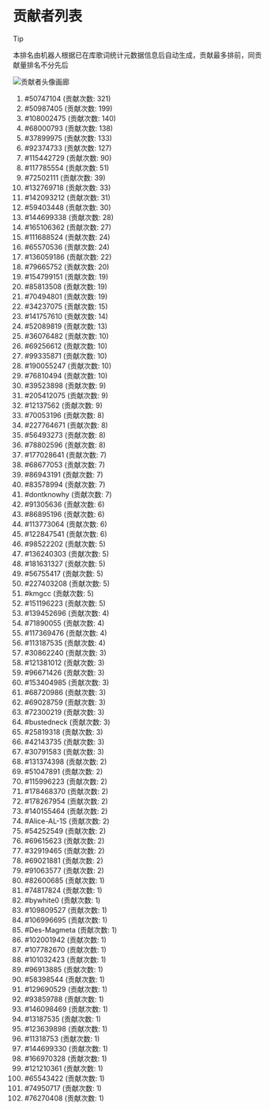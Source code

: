 # 贡献者列表

> [!TIP]
> 本排名由机器人根据已在库歌词统计元数据信息后自动生成，贡献最多排前，同贡献量排名不分先后

![贡献者头像画廊](./CONTRIBUTORS.svg)

1. #50747104 (贡献次数: 321)
2. #50987405 (贡献次数: 199)
3. #108002475 (贡献次数: 140)
4. #68000793 (贡献次数: 138)
5. #37899975 (贡献次数: 133)
6. #92374733 (贡献次数: 127)
7. #115442729 (贡献次数: 90)
8. #117785554 (贡献次数: 51)
9. #72502111 (贡献次数: 39)
10. #132769718 (贡献次数: 33)
11. #142093212 (贡献次数: 31)
12. #59403448 (贡献次数: 30)
13. #144699338 (贡献次数: 28)
14. #165106362 (贡献次数: 27)
15. #111688524 (贡献次数: 24)
16. #65570536 (贡献次数: 24)
17. #136059186 (贡献次数: 22)
18. #79665752 (贡献次数: 20)
19. #154799151 (贡献次数: 19)
20. #85813508 (贡献次数: 19)
21. #70494801 (贡献次数: 19)
22. #34237075 (贡献次数: 15)
23. #141757610 (贡献次数: 14)
24. #52089819 (贡献次数: 13)
25. #36076482 (贡献次数: 10)
26. #69256612 (贡献次数: 10)
27. #99335871 (贡献次数: 10)
28. #190055247 (贡献次数: 10)
29. #76810494 (贡献次数: 10)
30. #39523898 (贡献次数: 9)
31. #205412075 (贡献次数: 9)
32. #12137562 (贡献次数: 9)
33. #70053196 (贡献次数: 8)
34. #227764671 (贡献次数: 8)
35. #56493273 (贡献次数: 8)
36. #78802596 (贡献次数: 8)
37. #177028641 (贡献次数: 7)
38. #68677053 (贡献次数: 7)
39. #86943191 (贡献次数: 7)
40. #83578994 (贡献次数: 7)
41. #dontknowhy (贡献次数: 7)
42. #91305636 (贡献次数: 6)
43. #86895196 (贡献次数: 6)
44. #113773064 (贡献次数: 6)
45. #122847541 (贡献次数: 6)
46. #98522202 (贡献次数: 5)
47. #136240303 (贡献次数: 5)
48. #181631327 (贡献次数: 5)
49. #56755417 (贡献次数: 5)
50. #227403208 (贡献次数: 5)
51. #kmgcc (贡献次数: 5)
52. #151196223 (贡献次数: 5)
53. #139452696 (贡献次数: 4)
54. #71890055 (贡献次数: 4)
55. #117369476 (贡献次数: 4)
56. #113187535 (贡献次数: 4)
57. #30862240 (贡献次数: 3)
58. #121381012 (贡献次数: 3)
59. #96671426 (贡献次数: 3)
60. #153404985 (贡献次数: 3)
61. #68720986 (贡献次数: 3)
62. #69028759 (贡献次数: 3)
63. #72300219 (贡献次数: 3)
64. #bustedneck (贡献次数: 3)
65. #25819318 (贡献次数: 3)
66. #42143735 (贡献次数: 3)
67. #30791583 (贡献次数: 3)
68. #131374398 (贡献次数: 2)
69. #51047891 (贡献次数: 2)
70. #115996223 (贡献次数: 2)
71. #178468370 (贡献次数: 2)
72. #178267954 (贡献次数: 2)
73. #140155464 (贡献次数: 2)
74. #Alice-AL-1S (贡献次数: 2)
75. #54252549 (贡献次数: 2)
76. #69615623 (贡献次数: 2)
77. #32919465 (贡献次数: 2)
78. #69021881 (贡献次数: 2)
79. #91063577 (贡献次数: 2)
80. #82600685 (贡献次数: 1)
81. #74817824 (贡献次数: 1)
82. #bywhite0 (贡献次数: 1)
83. #109809527 (贡献次数: 1)
84. #106996695 (贡献次数: 1)
85. #Des-Magmeta (贡献次数: 1)
86. #102001942 (贡献次数: 1)
87. #107782670 (贡献次数: 1)
88. #101032423 (贡献次数: 1)
89. #96913885 (贡献次数: 1)
90. #58398544 (贡献次数: 1)
91. #129690529 (贡献次数: 1)
92. #93859788 (贡献次数: 1)
93. #146098469 (贡献次数: 1)
94. #13187535 (贡献次数: 1)
95. #123639898 (贡献次数: 1)
96. #11318753 (贡献次数: 1)
97. #144699330 (贡献次数: 1)
98. #166970328 (贡献次数: 1)
99. #121210361 (贡献次数: 1)
100. #65543422 (贡献次数: 1)
101. #74950717 (贡献次数: 1)
102. #76270408 (贡献次数: 1)
